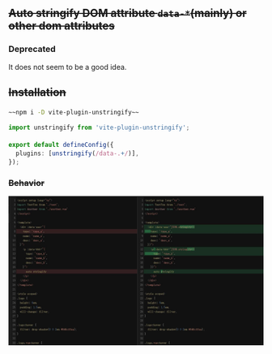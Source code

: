 ## ~~Auto stringify DOM attribute `data-*`(mainly) or other dom attributes~~

### **Deprecated**

It does not seem to be a good idea.

## ~~Installation~~

```bash
~~npm i -D vite-plugin-unstringify~~
```

```ts
import unstringify from 'vite-plugin-unstringify';

export default defineConfig({
  plugins: [unstringify(/data-.+/)],
});
```

### ~~**Behavior**~~

![preview img](https://raw.githubusercontent.com/zoeyzhao19/vite-plugin-unstringify/master/playground/public/preview.jpg)
